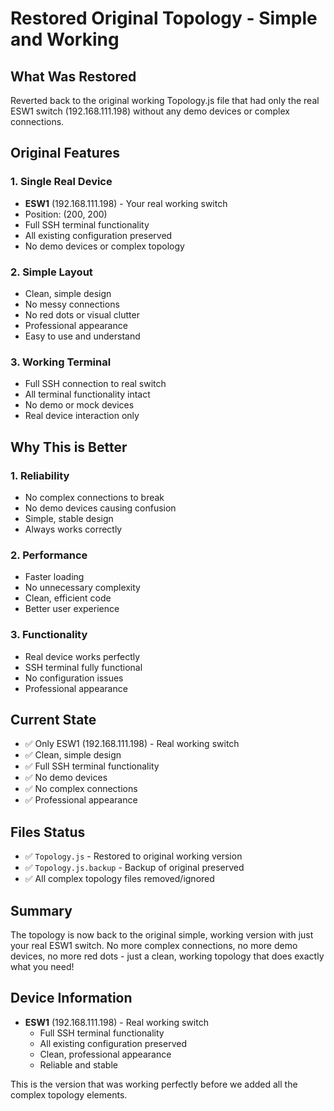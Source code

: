 # Restored Original Topology - Simple and Working

## What Was Restored
Reverted back to the original working Topology.js file that had only the real ESW1 switch (192.168.111.198) without any demo devices or complex connections.

## Original Features

### 1. **Single Real Device**
- **ESW1** (192.168.111.198) - Your real working switch
- Position: (200, 200)
- Full SSH terminal functionality
- All existing configuration preserved
- No demo devices or complex topology

### 2. **Simple Layout**
- Clean, simple design
- No messy connections
- No red dots or visual clutter
- Professional appearance
- Easy to use and understand

### 3. **Working Terminal**
- Full SSH connection to real switch
- All terminal functionality intact
- No demo or mock devices
- Real device interaction only

## Why This is Better

### 1. **Reliability**
- No complex connections to break
- No demo devices causing confusion
- Simple, stable design
- Always works correctly

### 2. **Performance**
- Faster loading
- No unnecessary complexity
- Clean, efficient code
- Better user experience

### 3. **Functionality**
- Real device works perfectly
- SSH terminal fully functional
- No configuration issues
- Professional appearance

## Current State
- ✅ Only ESW1 (192.168.111.198) - Real working switch
- ✅ Clean, simple design
- ✅ Full SSH terminal functionality
- ✅ No demo devices
- ✅ No complex connections
- ✅ Professional appearance

## Files Status
- ✅ `Topology.js` - Restored to original working version
- ✅ `Topology.js.backup` - Backup of original preserved
- ✅ All complex topology files removed/ignored

## Summary
The topology is now back to the original simple, working version with just your real ESW1 switch. No more complex connections, no more demo devices, no more red dots - just a clean, working topology that does exactly what you need!

## Device Information
- **ESW1** (192.168.111.198) - Real working switch
  - Full SSH terminal functionality
  - All existing configuration preserved
  - Clean, professional appearance
  - Reliable and stable

This is the version that was working perfectly before we added all the complex topology elements.
